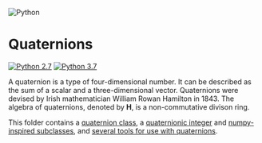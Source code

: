 ![Python](https://img.shields.io/badge/python-3670A0?style=for-the-badge&logo=python&logoColor=ffdd54)
# Quaternions
[![Python 2.7](https://img.shields.io/badge/python-2.7-green.svg)](https://www.python.org/downloads/release/python-270/)
[![Python 3.7](https://img.shields.io/badge/python-3.7-blue.svg)](https://www.python.org/downloads/release/python-370/)

A quaternion is a type of four-dimensional number.  It can be described as the sum of a scalar and a three-dimensional vector.  Quaternions were devised by Irish mathematician William Rowan Hamilton in 1843.  The algebra of quaternions, denoted by <b>H</b>, is a non-commutative divison ring.

This folder contains a [quaternion class](https://github.com/dbh2100/python/blob/main/quaternion/quaternion.py), a [quaternionic integer](https://github.com/dbh2100/python/blob/main/quaternion/quaternionic_integer.py) and [numpy-inspired subclasses](https://github.com/dbh2100/python/blob/main/quaternion/quaternion_numpy.py), and [several tools for use with quaternions](https://github.com/dbh2100/python/tree/main/quaternion/utils).
